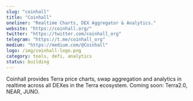 ```yaml
---
slug: "coinhall"
title: "Coinhall"
oneliner: "Realtime Charts, DEX Aggregator & Analytics."
website: "https://coinhall.org/"
twitter: "https://twitter.com/coinhall_org"
telegram: "https://t.me/coinhall_org"
medium: "https://medium.com/@Coinhall"
logo: /img/coinhall-logo.png
category: tools, defi, analytics
status: building
---
```


Coinhall provides Terra price charts, swap aggregation and analytics in realtime across all DEXes in the Terra ecosystem. Coming soon: Terra2.0, NEAR, JUNO.
